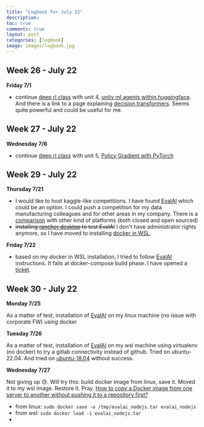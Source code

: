 ```yaml
---
title: "Logbook for July 22"
description: 
toc: true
comments: true
layout: post
categories: [logbook]
image: images/logbook.jpg
---
```




## Week 26 - July 22

**Friday 7/1**

* continue [deep rl class](/guillaume_blog/blog/deep-rl-class-with-huggingface.html) with unit 4, <u>unity ml agents within huggingface</u>. And there is a link to a page explaining [decision transformers](https://huggingface.co/blog/decision-transformers). Seems quite powerful and could be useful for me.



## Week 27 - July 22

**Wednesday 7/6**

* continue [deep rl class](/guillaume_blog/blog/deep-rl-class-with-huggingface.html) with unit 5, <u>Policy Gradient with PyTorch</u>



## Week 29 - July 22

**Thursday 7/21**

* I would like to host kaggle-like competitions. I have found [EvalAI](https://github.com/Cloud-CV/EvalAI) which could be an option. I could push a competition for my data manufacturing colleagues and for other areas in my company. There is a [comparison](https://github.com/Cloud-CV/EvalAI/tree/202001b582fdc332a062b85c02be228c3dcf2cd2#platform-comparison) with other kind of platforms (both closed and open sourced)
* ~~installing [rancher desktop](https://dev.michelin.com/wsl2/docker-rancher) to test EvalAI~~ I don't have administrator rights anymore, so I have moved to installing [docker in WSL](/guillaume_blog/blog/install-docker-on-WSL.html).

**Friday 7/22**

* based on my docker in WSL installation, I tried to follow [EvalAI](https://github.com/Cloud-CV/EvalAI) instructions. It fails at docker-compose build phase. I have opened a [ticket](https://github.com/Cloud-CV/EvalAI/issues/3775).



## Week 30 - July 22

**Monday 7/25**

As a matter of test, installation of [EvalAI](https://github.com/Cloud-CV/EvalAI) on my linux machine (no issue with corporate FW) using docker

**Tuesday 7/26**

As a matter of test, installation of [EvalAI](https://evalai.readthedocs.io/en/stable/setup.html#ubuntu-installation-instructions) on my wsl machine using virtualenv (no docker) to try a gitlab connectivity instead of github. Tried on ubuntu-22.04. And tried on [ubuntu-18.04](/guillaume_blog/blog/install-ubuntu-18.04-on-WSL.html) without success.

**Wednesday 7/27**

Not giving up 😓. Will try this: build docker image from linux, save it. Moved it to my wsl image. Restore it. Pray. [How to copy a Docker image from one server to another without pushing it to a repository first?](https://www.digitalocean.com/community/questions/how-to-copy-a-docker-image-from-one-server-to-another-without-pushing-it-to-a-repository-first)

- from linux: `sudo docker save -o /tmp/evalai_nodejs.tar evalai_nodejs`
- from wsl: `sudo docker load -i evalai_nodejs.tar`
- 

